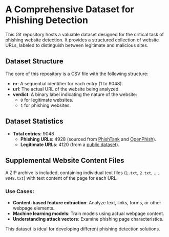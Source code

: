 # A Comprehensive Dataset for Phishing Detection  

This Git repository hosts a valuable dataset designed for the critical task of phishing website detection. It provides a structured collection of website URLs, labeled to distinguish between legitimate and malicious sites.  

## Dataset Structure  
The core of this repository is a CSV file with the following structure:  

- **nr**: A sequential identifier for each entry (1 to 9048).  
- **url**: The actual URL of the website being analyzed.  
- **verdict**: A binary label indicating the nature of the website:  
  - `0` for legitimate websites.  
  - `1` for phishing websites.  

## Dataset Statistics  
- **Total entries**: 9048  
  - **Phishing URLs**: 4928 (sourced from [PhishTank](https://www.phishtank.com/) and [OpenPhish](https://www.openphish.com/)).  
  - **Legitimate URLs**: 4120 (from a [public dataset](https://data.mendeley.com/datasets/c2gw7fy2j4/3)).  

## Supplemental Website Content Files  
A ZIP archive is included, containing individual text files (`1.txt`, `2.txt`, ..., `9048.txt`) with text content of the page for each URL.  

### Use Cases:  
- **Content-based feature extraction**: Analyze text, links, forms, or other webpage elements.  
- **Machine learning models**: Train models using actual webpage content.  
- **Understanding attack vectors**: Examine phishing page characteristics.  

This dataset is ideal for developing different phishing detection solutions.
